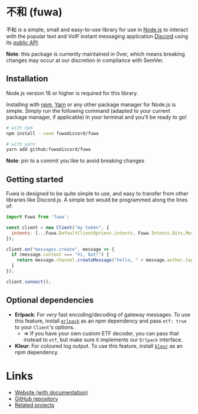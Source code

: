 # 不和 (fuwa)

不和 is a simple, small and easy-to-use library for use in
[Node.js](https://nodejs.org) to interact with the popular text and VoIP
instant messaging application [Discord](https://discord.com) using its 
[public API](https://discord.com/developers).

**Note**: this package is currently maintained in 0ver, which means 
breaking changes may occur at our discretion in compliance with
SemVer.

## Installation

Node.js version 16 or higher is required for this library.

Installing with [npm](https://npmjs.com), [Yarn](https://yarnpkg.com) or any
other package manager for Node.js is simple. Simply run the following command
(adapted to your current package manager, if applicable) in your terminal and
you'll be ready to go!

```sh
# with npm
npm install --save fuwadiscord/fuwa

# with yarn
yarn add github:fuwadiscord/fuwa
```

**Note**: pin to a commit you like to avoid breaking changes 

## Getting started

Fuwa is designed to be quite simple to use, and easy to transfer from other
libraries like Discord.js. A simple bot would be programmed along the lines of:

```js
import Fuwa from 'fuwa';

const client = new Client("my token", {
  intents: [...Fuwa.DefaultClientOptions.intents, Fuwa.Intents.Bits.MessageContent],
});

client.on("messages.create", message => {
  if (message.content === "hi, bot!") {
    return message.channel.createMessage("hello, " + message.author.tag);
  }
});

client.connect();
```

## Optional dependencies

- **Erlpack**: For _very_ fast encoding/decoding of gateway messages. To use
  this feature, install [`erlpack`](https://npm.im/erlpack) as an npm dependency
  and pass `etf: true` to your `Client`'s options.
  * => If you have your own custom ETF decoder, you can pass that instead to `etf`,
    but make sure it implements our `Erlpack` interface.
- **Kleur**: For coloured log output. To use this feature, install
  [`kleur`](https://npm.im/kleur) as an npm dependency.

# Links

- [Website (with documentation)](https://fuwadiscord.github.io/fuwa)
- [GitHub repository](https://github.com/FuwaDiscord/fuwa)
- [Related projects](https://discord.com/developers/docs/topics/community-resources)

